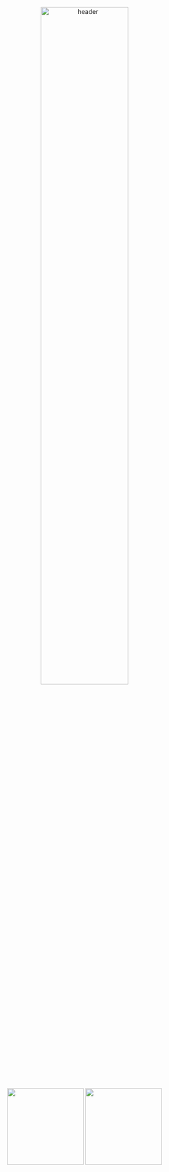 <p align="center">
  <a href="https://vishalrmahajan.in">
    <picture>
      <img alt="header" width="63%" src="https://github.com/user-attachments/assets/057362b1-f25a-425a-9502-90be60b7d1a1" />
    </picture>
  </a>
</p><p align="center">
  <img height="175" src="https://github-readme-stats.vercel.app/api?username=VishalRMahajan&show_icons=true&hide_title=true&hide=issues&hide_rank=true&hide_border=true&count_private=true&bg_color=0c172b&title_color=2ec4b6&text_color=ffffff&icon_color=379082" />
  <img height="175" src="https://github-readme-stats.vercel.app/api/top-langs/?username=VishalRMahajan&layout=compact&langs_count=6&hide=java,css,ejs,jupyter%20notebook,html,c,matlab,batchfile,procfile&hide_border=true&bg_color=0c172b&title_color=379082&text_color=ffffff" />
</p>
